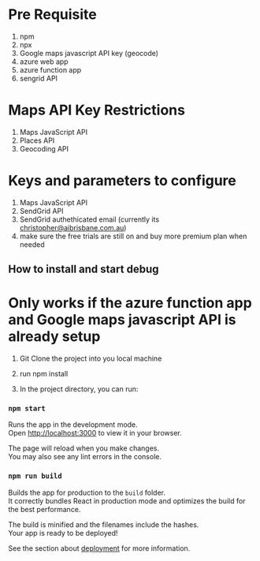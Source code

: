 # Pre Requisite
1. npm
2. npx
3. Google maps javascript API key (geocode)
4. azure web app 
5. azure function app
6. sengrid API

# Maps API Key Restrictions
1. Maps JavaScript API
2. Places API
3. Geocoding API

# Keys and parameters to configure
1. Maps JavaScript API
2. SendGrid API
3. SendGrid authethicated email (currently its christopher@aibrisbane.com.au)
4. make sure the free trials are still on and buy more premium plan when needed

## How to install and start debug
# Only works if the azure function app and Google maps javascript API is already setup

1. Git Clone the project into you local machine

2. run npm install

3. In the project directory, you can run:

### `npm start`

Runs the app in the development mode.\
Open [http://localhost:3000](http://localhost:3000) to view it in your browser.

The page will reload when you make changes.\
You may also see any lint errors in the console.

### `npm run build`

Builds the app for production to the `build` folder.\
It correctly bundles React in production mode and optimizes the build for the best performance.

The build is minified and the filenames include the hashes.\
Your app is ready to be deployed!

See the section about [deployment](https://facebook.github.io/create-react-app/docs/deployment) for more information.
